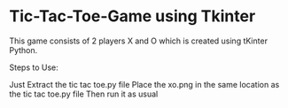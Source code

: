 # Tic-Tac-Toe-Game using Tkinter

This game consists of 2 players X and O which is created using tKinter Python.

Steps to Use:

Just Extract the tic tac toe.py file
Place the xo.png in the same location as the tic tac toe.py file
Then run it as usual 
